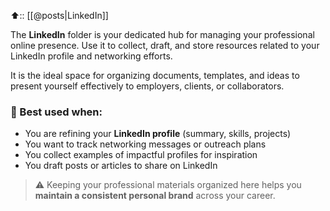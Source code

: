⬆️:: [[@posts|LinkedIn]]

The **LinkedIn** folder is your dedicated hub for managing your professional online presence. Use it to collect, draft, and store resources related to your LinkedIn profile and networking efforts.

It is the ideal space for organizing documents, templates, and ideas to present yourself effectively to employers, clients, or collaborators.

### 🧠 Best used when:

- You are refining your **LinkedIn profile** (summary, skills, projects)    
- You want to track networking messages or outreach plans    
- You collect examples of impactful profiles for inspiration    
- You draft posts or articles to share on LinkedIn    

> ⚠️ Keeping your professional materials organized here helps you **maintain a consistent personal brand** across your career.